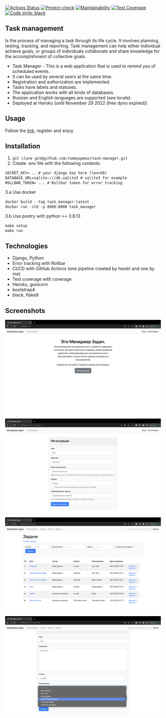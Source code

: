 [![Actions Status](https://github.com/tommyqamaz/python-project-52/actions/workflows/hexlet-check.yml/badge.svg)](https://github.com/tommyqamaz/python-project-52/blob/main/.github/workflows/hexlet-check.yml)
[![Project-check](https://github.com/tommyqamaz/python-project-52/actions/workflows/python-check.yml/badge.svg)](https://github.com/tommyqamaz/python-project-52/blob/main/.github/workflows/python-check.yml)
[![Maintainability](https://api.codeclimate.com/v1/badges/df31073a15237d90b400/maintainability)](https://codeclimate.com/github/tommyqamaz/python-project-52/maintainability)
[![Test Coverage](https://api.codeclimate.com/v1/badges/df31073a15237d90b400/test_coverage)](https://codeclimate.com/github/tommyqamaz/python-project-52/test_coverage)
[![Code style: black](https://img.shields.io/badge/code%20style-black-000000.svg)](https://github.com/psf/black)

## Task management
Is the process of managing a task through its life cycle. It involves planning, testing, tracking, and reporting. Task management can help either individual achieve goals, or groups of individuals collaborate and share knowledge for the accomplishment of collective goals.
- Task Manager - This is a web application that is used to remind you of scheduled events. 
- It can be used by several users at the same time.
- Registration and authorization are implemented.
- Tasks have labels and statuses.
- The application works with all kinds of databases.
- Russian and English languages are supported (see locale).
- Deployed at Heroku (until November 29 2022 (free dyno expired))
## Usage
Follow the [link](https://s777s.herokuapp.com/), register and enjoy
## Installation
1. `git clone git@github.com:tommyqamaz/task-manager.git`
2. Create .env file with the following contents:
```
SECRET_KEY= ...# your django key here (len=50)
DATABASE_URL=sqlite:///db.sqlite3 # sqlite3 for example
ROLLBAR_TOKEN= ... # Rollbar token for error tracking
```
3.a Use docker
```
docker build --tag task_manager:latest .
docker run -itd -p 8000:8000 task_manager
```
3.b Use poetry with python >= 3.8.13
```
make setup
make run
```
## Technologies
- Django, Python
- Error tracking with Rollbar
- CI/CD with GitHub Actions (one pipeline created by hexlet and one by me)
- Test coverage with coverage
- Heroku, gunicorn
- bootstrap4
- black, flake8
## Screenshots
![index scrn](/images/main.png "index")
![register scrn](/images/register.png "register")
![tasks scrn](/images/tasks.png "tasks")
![create_task scrn](/images/create_task.png "create task")
